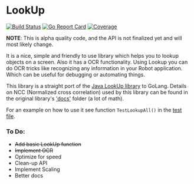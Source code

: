 # LookUp
[![Build Status](https://github.com/deluan/go-lookup/workflows/CI/badge.svg)](https://github.com/deluan/go-lookup/actions)
[![Go Report Card](https://goreportcard.com/badge/github.com/deluan/go-lookup)](https://goreportcard.com/report/github.com/deluan/go-lookup)
[![Coverage](http://gocover.io/_badge/github.com/deluan/go-lookup)](http://gocover.io/github.com/deluan/go-lookup) 

**NOTE**: This is alpha quality code, and the API is not finalized yet and will most likely change.

It is a nice, simple and friendly to use library which helps you to lookup objects on a screen. Also 
it has a OCR functionality. Using Lookup you can do OCR tricks like recognizing any information 
in your Robot application. Which can be useful for debugging or automating things.

This library is a straight port of the [Java LookUp library](https://github.com/iamshajeer/lookup) to GoLang.
Details on NCC (Normalized cross correlation) used by this library can be found in the original 
library's ['docs'](https://github.com/corintio/lookup/tree/master/docs) folder (a lot of math).

For an example on how to use it see function `TestLookupAll()` in the [test file](ncc_test.go).

### To Do:
- ~~Add basic LookUp function~~
- ~~Implement OCR~~
- Optimize for speed
- Clean-up API
- Implement Scaling
- Better docs
